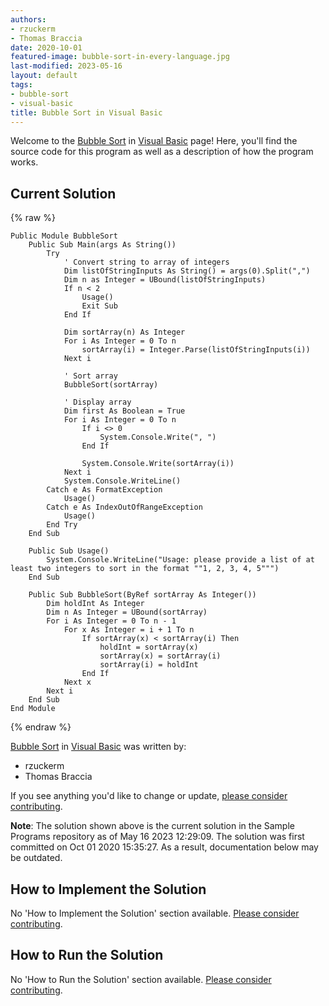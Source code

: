 ```yaml
---
authors:
- rzuckerm
- Thomas Braccia
date: 2020-10-01
featured-image: bubble-sort-in-every-language.jpg
last-modified: 2023-05-16
layout: default
tags:
- bubble-sort
- visual-basic
title: Bubble Sort in Visual Basic
---
```


Welcome to the [Bubble Sort](https://sampleprograms.io/projects/bubble-sort) in [Visual Basic](https://sampleprograms.io/languages/visual-basic) page! Here, you'll find the source code for this program as well as a description of how the program works.

## Current Solution

{% raw %}

```visual_basic
Public Module BubbleSort
    Public Sub Main(args As String())
        Try
            ' Convert string to array of integers
            Dim listOfStringInputs As String() = args(0).Split(",")
            Dim n as Integer = UBound(listOfStringInputs)
            If n < 2
                Usage()
                Exit Sub
            End If
    
            Dim sortArray(n) As Integer
            For i As Integer = 0 To n
                sortArray(i) = Integer.Parse(listOfStringInputs(i))
            Next i

            ' Sort array
            BubbleSort(sortArray)
            
            ' Display array
            Dim first As Boolean = True
            For i As Integer = 0 To n
                If i <> 0
                    System.Console.Write(", ")
                End If
                    
                System.Console.Write(sortArray(i))
            Next i
            System.Console.WriteLine()
        Catch e As FormatException
            Usage()
        Catch e As IndexOutOfRangeException
            Usage()
        End Try
    End Sub

    Public Sub Usage()
        System.Console.WriteLine("Usage: please provide a list of at least two integers to sort in the format ""1, 2, 3, 4, 5""")
    End Sub

    Public Sub BubbleSort(ByRef sortArray As Integer())
        Dim holdInt As Integer
        Dim n As Integer = UBound(sortArray)
        For i As Integer = 0 To n - 1
            For x As Integer = i + 1 To n
                If sortArray(x) < sortArray(i) Then
                    holdInt = sortArray(x)
                    sortArray(x) = sortArray(i)
                    sortArray(i) = holdInt
                End If
            Next x
        Next i
    End Sub
End Module
```

{% endraw %}

[Bubble Sort](https://sampleprograms.io/projects/bubble-sort) in [Visual Basic](https://sampleprograms.io/languages/visual-basic) was written by:

- rzuckerm
- Thomas Braccia

If you see anything you'd like to change or update, [please consider contributing](https://github.com/TheRenegadeCoder/sample-programs).

**Note**: The solution shown above is the current solution in the Sample Programs repository as of May 16 2023 12:29:09. The solution was first committed on Oct 01 2020 15:35:27. As a result, documentation below may be outdated.

## How to Implement the Solution

No 'How to Implement the Solution' section available. [Please consider contributing](https://github.com/TheRenegadeCoder/sample-programs-website).

## How to Run the Solution

No 'How to Run the Solution' section available. [Please consider contributing](https://github.com/TheRenegadeCoder/sample-programs-website).